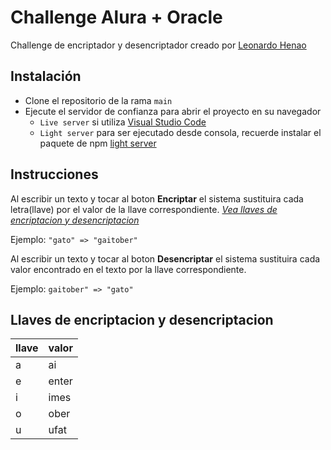 # Challenge Alura + Oracle

Challenge de encriptador y desencriptador creado por [Leonardo Henao](https://leonardohenao.com)

## Instalación

- Clone el repositorio de la rama `main`
- Ejecute el servidor de confianza para abrir el proyecto en su navegador
  - `Live server` si utiliza [Visual Studio Code](https://code.visualstudio.com/)
  - `Light server` para ser ejecutado desde consola, recuerde instalar el paquete de npm [light server](https://www.npmjs.com/package/light-server)

## Instrucciones

Al escribir un texto y tocar al boton **Encriptar** el sistema sustituira cada letra(llave) por el valor de la llave correspondiente. _[Vea llaves de encriptacion y desencriptacion](/#llaves-de-encriptacion-y-desencriptacion)_

Ejemplo:
`"gato" => "gaitober"`

Al escribir un texto y tocar al boton **Desencriptar** el sistema sustituira cada valor encontrado en el texto por la llave correspondiente.

Ejemplo:
`gaitober" => "gato"`

## Llaves de encriptacion y desencriptacion

| llave | valor |
| ----- | ----- |
| a     | ai    |
| e     | enter |
| i     | imes  |
| o     | ober  |
| u     | ufat  |
